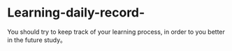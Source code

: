 # Learning-daily-record-
You should try to keep track of your learning process, in order to you better in the future study。

